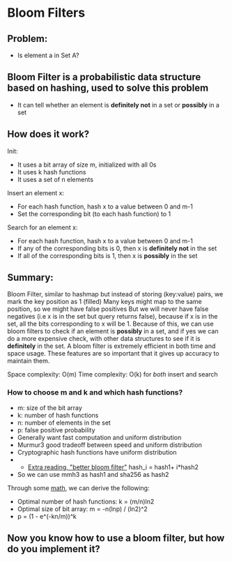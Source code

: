 # Bloom Filters

## Problem:
- Is element a in Set A?

## Bloom Filter is a probabilistic data structure based on hashing, used to solve this problem
- It can tell whether an element is **definitely not** in a set or **possibly** in a set

## How does it work?
Init:
- It uses a bit array of size m, initialized with all 0s
- It uses k hash functions
- It uses a set of n elements

Insert an element x:
- For each hash function, hash x to a value between 0 and m-1
- Set the corresponding bit (to each hash function) to 1

Search for an element x:
- For each hash function, hash x to a value between 0 and m-1
- If any of the corresponding bits is 0, then x is **definitely not** in the set
- If all of the corresponding bits is 1, then x is **possibly** in the set


## Summary:

Bloom Filter, similar to hashmap but instead of storing (key:value) pairs, we mark the key position as 1 (filled)
Many keys might map to the same position, so we might have false positives
But we will never have false negatives (i.e x is in the set but query returns false), because if x is in the set, all the bits corresponding to x will be 1.
Because of this, we can use bloom filters to check if an element is **possibly** in a set, and if yes we can do a more expensive check, with other data structures to see if it is **definitely** in the set.
A bloom filter is extremely efficient in both time and space usage. These features are so important that it gives up accuracy to maintain them.

Space complexity: O(m)
Time complexity: O(k) for *both* insert and search


### How to choose m and k and which hash functions?
- m: size of the bit array
- k: number of hash functions
- n: number of elements in the set
- p: false positive probability
- Generally want fast computation and uniform distribution
- Murmur3 good tradeoff between speed and uniform distribution
- Cryptographic hash functions have uniform distribution
- - [Extra reading, "better bloom filter"](https://www.eecs.harvard.edu/~michaelm/postscripts/tr-02-05.pdf)
hash_i = hash1+ i*hash2
- So we can use mmh3 as hash1 and sha256 as hash2

Through some [math](https://brilliant.org/wiki/bloom-filter/#properties), we can derive the following:

- Optimal number of hash functions: k = (m/n)ln2
- Optimal size of bit array: m = -n(lnp) / (ln2)^2
- p = (1 - e^(-kn/m))^k


## Now you know how to use a bloom filter, but how do you implement it?